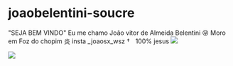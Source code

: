 # joaobelentini-soucre 
"SEJA BEM VINDO" 
Eu me chamo João vitor de Almeida Belentini 😝
Moro em Foz do chopim 
炎 insta _joaosx_wsz 
†ﾠ100% jesus
![](https://media1.tenor.com/m/IqI01bGF4a8AAAAC/hi.gif)

![](https://media.tenor.com/AN1U6cKe-4gAAAAM/afcsafa-ali-safa.gif)
